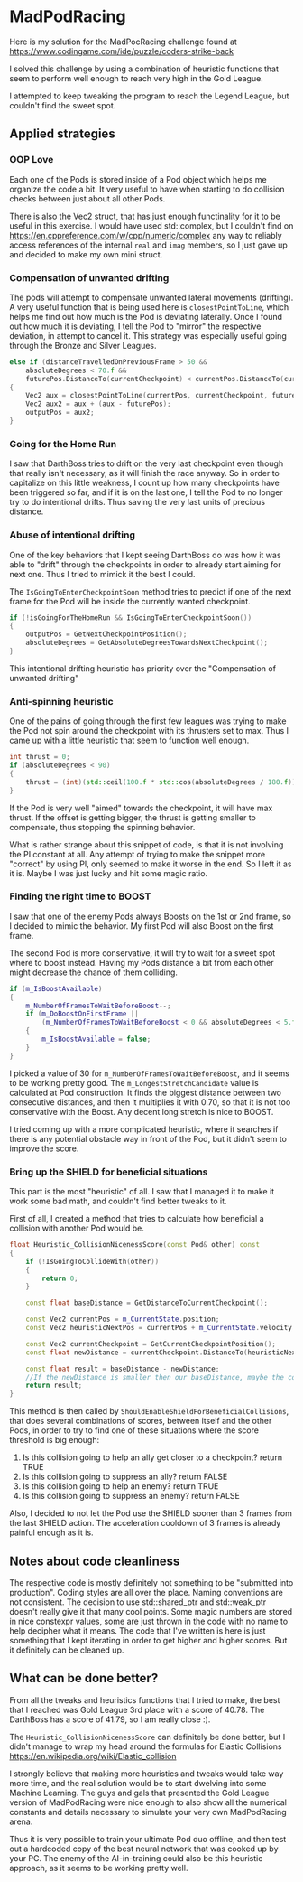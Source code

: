 # MadPodRacing

Here is my solution for the MadPocRacing challenge found at
https://www.codingame.com/ide/puzzle/coders-strike-back

I solved this challenge by using a combination of heuristic functions that seem to perform well enough to reach very high in the Gold League.

I attempted to keep tweaking the program to reach the Legend League, but couldn't find the sweet spot.

## Applied strategies

### OOP Love
Each one of the Pods is stored inside of a Pod object which helps me organize the code a bit.
It very useful to have when starting to do collision checks between just about all other Pods.

There is also the Vec2 struct, that has just enough functinality for it to be useful in this exercise. I would have used std::complex, but I couldn't find on https://en.cppreference.com/w/cpp/numeric/complex any way to reliably access references of the internal ```real``` and ```imag``` members, so I just gave up and decided to make my own mini struct. 

### Compensation of unwanted drifting

The pods will attempt to compensate unwanted lateral movements (drifting).
A very useful function that is being used here is ```closestPointToLine```, which helps me find out how much is the Pod is deviating laterally. Once I found out how much it is deviating, I tell the Pod to "mirror" the respective deviation, in attempt to cancel it.
This strategy was especially useful going through the Bronze and Silver Leagues.

```C++
else if (distanceTravelledOnPreviousFrame > 50 &&
    absoluteDegrees < 70.f &&
    futurePos.DistanceTo(currentCheckpoint) < currentPos.DistanceTo(currentCheckpoint))
{
    Vec2 aux = closestPointToLine(currentPos, currentCheckpoint, futurePos);
    Vec2 aux2 = aux + (aux - futurePos);
    outputPos = aux2;
}
```

 ### Going for the Home Run
 I saw that DarthBoss tries to drift on the very last checkpoint even though that really isn't necessary, as it will finish the race anyway.
 So in order to capitalize on this little weakness, I count up how many checkpoints have been triggered so far, and if it is on the last one, I tell the Pod to no longer try to do intentional drifts. Thus saving the very last units of precious distance.

### Abuse of intentional drifting

One of the key behaviors that I kept seeing DarthBoss do was how it was able to "drift" through the checkpoints in order to already start aiming for next one.
Thus I tried to mimick it the best I could.

The ```IsGoingToEnterCheckpointSoon``` method tries to predict if one of the next frame for the Pod will be inside the currently wanted checkpoint.

```C++
if (!isGoingForTheHomeRun && IsGoingToEnterCheckpointSoon())
{
    outputPos = GetNextCheckpointPosition();
    absoluteDegrees = GetAbsoluteDegreesTowardsNextCheckpoint();
}
```

This intentional drifting heuristic has priority over the "Compensation of unwanted drifting"

### Anti-spinning heuristic

One of the pains of going through the first few leagues was trying to make the Pod not spin around the checkpoint with its thrusters set to max.
Thus I came up with a little heuristic that seem to function well enough.

```C++
int thrust = 0;
if (absoluteDegrees < 90)
{
    thrust = (int)(std::ceil(100.f * std::cos(absoluteDegrees / 180.f)));
}
```

If the Pod is very well "aimed" towards the checkpoint, it will have max thrust. If the offset is getting bigger, the thrust is getting smaller to compensate, thus stopping the spinning behavior.

What is rather strange about this snippet of code, is that it is not involving the PI constant at all.
Any attempt of trying to make the snippet more "correct" by using PI, only seemed to make it worse in the end. So I left it as it is. Maybe I was just lucky and hit some magic ratio.

### Finding the right time to BOOST

I saw that one of the enemy Pods always Boosts on the 1st or 2nd frame, so I decided to mimic the behavior. My first Pod will also Boost on the first frame.

The second Pod is more conservative, it will try to wait for a sweet spot where to boost instead.
Having my Pods distance a bit from each other might decrease the chance of them colliding.

```C++
if (m_IsBoostAvailable)
{
    m_NumberOfFramesToWaitBeforeBoost--;
    if (m_DoBoostOnFirstFrame ||
        (m_NumberOfFramesToWaitBeforeBoost < 0 && absoluteDegrees < 5.f && GetDistanceToCurrentCheckpoint() > m_LongestStretchCandidate))
    {
        m_IsBoostAvailable = false;
    }
}
```

I picked a value of 30 for ```m_NumberOfFramesToWaitBeforeBoost```, and it seems to be working pretty good. 
The ```m_LongestStretchCandidate``` value is calculated at Pod construction. It finds the biggest distance between two consecutive distances, and then it multiplies it with 0.70, so that it is not too conservative with the Boost. Any decent long stretch is nice to BOOST.

I tried coming up with a more complicated heuristic, where it searches if there is any potential obstacle way in front of the Pod, but it didn't seem to improve the score.

### Bring up the SHIELD for beneficial situations

This part is the most "heuristic" of all. I saw that I managed it to make it work some bad math, and couldn't find better tweaks to it.

First of all, I created a method that tries to calculate how beneficial a collision with another Pod would be.

```C++
float Heuristic_CollisionNicenessScore(const Pod& other) const
{
    if (!IsGoingToCollideWith(other))
    {
        return 0;
    }

    const float baseDistance = GetDistanceToCurrentCheckpoint();

    const Vec2 currentPos = m_CurrentState.position;
    const Vec2 heuristicNextPos = currentPos + m_CurrentState.velocity * FRICTION + other.m_CurrentState.velocity * FRICTION * 10;

    const Vec2 currentCheckpoint = GetCurrentCheckpointPosition();
    const float newDistance = currentCheckpoint.DistanceTo(heuristicNextPos);

    const float result = baseDistance - newDistance;
    //If the newDistance is smaller then our baseDistance, maybe the collision is actually useful
    return result;
}
```

This method is then called by ```ShouldEnableShieldForBeneficialCollisions```, that does several combinations of scores, between itself and the other Pods, in order to try to find one of these situations where the score threshold is big enough:
 1) Is this collision going to help an ally get closer to a checkpoint? return TRUE
 2) Is this collision going to suppress an ally? return FALSE
 3) Is this collision going to help an enemy? return TRUE
 4) Is this collision going to suppress an enemy? return FALSE

 Also, I decided to not let the Pod use the SHIELD sooner than 3 frames from the last SHIELD action. The acceleration cooldown of 3 frames is already painful enough as it is.

 ## Notes about code cleanliness
 The respective code is mostly definitely not something to be "submitted into production".
 Coding styles are all over the place. 
 Naming conventions are not consistent. 
 The decision to use std::shared_ptr and std::weak_ptr doesn't really give it that many cool points.
 Some magic numbers are stored in nice constexpr values, some are just thrown in the code with no name to help decipher what it means.
 The code that I've written is here is just something that I kept iterating in order to get higher and higher scores. But it definitely can be cleaned up.

## What can be done better?
From all the tweaks and heuristics functions that I tried to make, the best that I reached was Gold League 3rd place with a score of 40.78. The DarthBoss has a score of 41.79, so I am really close :).

The ```Heuristic_CollisionNicenessScore``` can definitely be done better, but I didn't manage to wrap my head around the formulas for Elastic Collisions https://en.wikipedia.org/wiki/Elastic_collision

I strongly believe that making more heuristics and tweaks would take way more time, and the real solution would be to start dwelving into some Machine Learning.
The guys and gals that presented the Gold League version of MadPodRacing were nice enough to also show all the numerical constants and details necessary to simulate your very own MadPodRacing arena. 

Thus it is very possible to train your ultimate Pod duo offline, and then test out a hardcoded copy of the best neural network that was cooked up by your PC. The enemy of the AI-in-training could also be this heuristic approach, as it seems to be working pretty well.